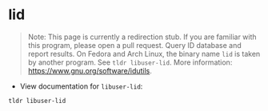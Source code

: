 # lid

> Note: This page is currently a redirection stub. If you are familiar with this program, please open a pull request.
> Query ID database and report results.
> On Fedora and Arch Linux, the binary name `lid` is taken by another program. See `tldr libuser-lid`.
> More information: <https://www.gnu.org/software/idutils>.

- View documentation for `libuser-lid`:

`tldr libuser-lid`
